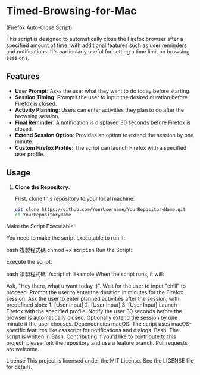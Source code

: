 # Timed-Browsing-for-Mac
(Firefox Auto-Close Script)

This script is designed to automatically close the Firefox browser after a specified amount of time, with additional features such as user reminders and notifications. It's particularly useful for setting a time limit on browsing sessions.

## Features

- **User Prompt**: Asks the user what they want to do today before starting.
- **Session Timing**: Prompts the user to input the desired duration before Firefox is closed.
- **Activity Planning**: Users can enter activities they plan to do after the browsing session.
- **Final Reminder**: A notification is displayed 30 seconds before Firefox is closed.
- **Extend Session Option**: Provides an option to extend the session by one minute.
- **Custom Firefox Profile**: The script can launch Firefox with a specified user profile.

## Usage

1. **Clone the Repository**:

   First, clone this repository to your local machine:

   ```bash
   git clone https://github.com/YourUsername/YourRepositoryName.git
   cd YourRepositoryName
Make the Script Executable:

You need to make the script executable to run it:

bash
複製程式碼
chmod +x script.sh
Run the Script:

Execute the script:

bash
複製程式碼
./script.sh
Example
When the script runs, it will:

Ask, "Hey there, what u want today :)".
Wait for the user to input "chill" to proceed.
Prompt the user to enter the duration in minutes for the Firefox session.
Ask the user to enter planned activities after the session, with predefined slots:
1: [User Input]
2: [User Input]
3: [User Input]
Launch Firefox with the specified profile.
Notify the user 30 seconds before the browser is automatically closed.
Optionally extend the session by one minute if the user chooses.
Dependencies
macOS: The script uses macOS-specific features like osascript for notifications and dialogs.
Bash: The script is written in Bash.
Contributing
If you'd like to contribute to this project, please fork the repository and use a feature branch. Pull requests are welcome.

License
This project is licensed under the MIT License. See the LICENSE file for details.
